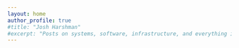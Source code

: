 ```yaml
---
layout: home
author_profile: true
#title: "Josh Harshman"
#excerpt: "Posts on systems, software, infrastructure, and everything in between."
---
```


